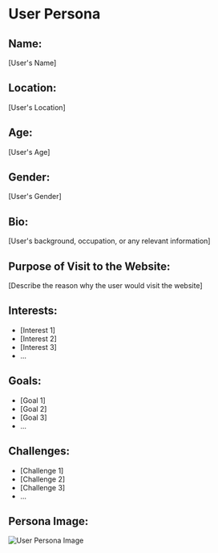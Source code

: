 # User Persona

## Name:
[User's Name]

## Location:
[User's Location]

## Age:
[User's Age]

## Gender:
[User's Gender]

## Bio:
[User's background, occupation, or any relevant information]

## Purpose of Visit to the Website:
[Describe the reason why the user would visit the website]

## Interests:
- [Interest 1]
- [Interest 2]
- [Interest 3]
- ...

## Goals:
- [Goal 1]
- [Goal 2]
- [Goal 3]
- ...

## Challenges:
- [Challenge 1]
- [Challenge 2]
- [Challenge 3]
- ...

## Persona Image:
![User Persona Image](path/to/image.jpg)
